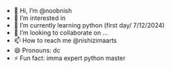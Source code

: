 - 👋 Hi, I’m @noobnish
- 👀 I’m interested in 
- 🌱 I’m currently learning python (first day/ 7/12/2024)
- 💞️ I’m looking to collaborate on ...
- 📫 How to reach me @nishizimaarts
- 😄 Pronouns: dc 
- ⚡ Fun fact: imma expert python master
<!---
noobnish/noobnish is a ✨ special ✨ repository because its `README.md` (this file) appears on your GitHub profile.
You can click the Preview link to take a look at your changes.
--->
